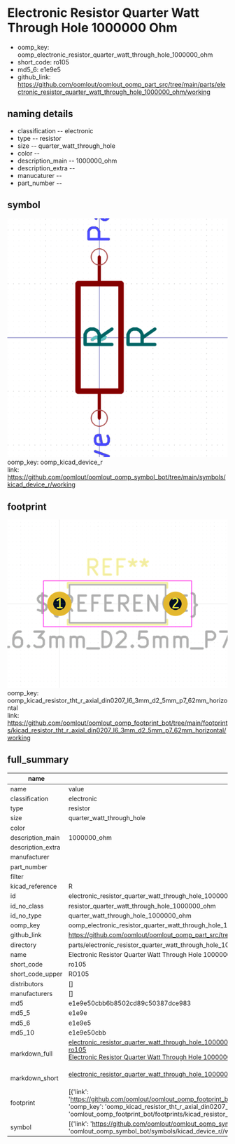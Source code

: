 # Electronic Resistor Quarter Watt Through Hole 1000000 Ohm

  
* oomp_key: oomp_electronic_resistor_quarter_watt_through_hole_1000000_ohm 
* short_code: ro105
* md5_6: e1e9e5  
* github_link: https://github.com/oomlout/oomlout_oomp_part_src/tree/main/parts/electronic_resistor_quarter_watt_through_hole_1000000_ohm/working  
## naming details
* classification -- electronic
* type -- resistor
* size -- quarter_watt_through_hole
* color -- 
* description_main -- 1000000_ohm
* description_extra -- 
* manucaturer -- 
* part_number -- 



## symbol

![](symbol/0/working/working_600.png)  
oomp_key: oomp_kicad_device_r  
link: https://github.com/oomlout/oomlout_oomp_symbol_bot/tree/main/symbols/kicad_device_r/working  

## footprint

![](footprint/0/working/working_600.png)  
oomp_key: oomp_kicad_resistor_tht_r_axial_din0207_l6_3mm_d2_5mm_p7_62mm_horizontal  
link: https://github.com/oomlout/oomlout_oomp_footprint_bot/tree/main/footprints/kicad_resistor_tht_r_axial_din0207_l6_3mm_d2_5mm_p7_62mm_horizontal/working  

## full_summary
| name | value | 
| --- | --- | 
| name | value | 
| classification | electronic | 
| type | resistor | 
| size | quarter_watt_through_hole | 
| color |  | 
| description_main | 1000000_ohm | 
| description_extra |  | 
| manufacturer |  | 
| part_number |  | 
| filter |  | 
| kicad_reference | R | 
| id | electronic_resistor_quarter_watt_through_hole_1000000_ohm | 
| id_no_class | resistor_quarter_watt_through_hole_1000000_ohm | 
| id_no_type | quarter_watt_through_hole_1000000_ohm | 
| oomp_key | oomp_electronic_resistor_quarter_watt_through_hole_1000000_ohm | 
| github_link | https://github.com/oomlout/oomlout_oomp_part_src/tree/main/parts/electronic_resistor_quarter_watt_through_hole_1000000_ohm/working | 
| directory | parts/electronic_resistor_quarter_watt_through_hole_1000000_ohm | 
| name | Electronic Resistor Quarter Watt Through Hole 1000000 Ohm | 
| short_code | ro105 | 
| short_code_upper | RO105 | 
| distributors | [] | 
| manufacturers | [] | 
| md5 | e1e9e50cbb6b8502cd89c50387dce983 | 
| md5_5 | e1e9e | 
| md5_6 | e1e9e5 | 
| md5_10 | e1e9e50cbb | 
| markdown_full | [electronic_resistor_quarter_watt_through_hole_1000000_ohm](https://github.com/oomlout/oomlout_oomp_part_src/tree/main/parts/electronic_resistor_quarter_watt_through_hole_1000000_ohm/working)<br>[ro105](https://github.com/oomlout/oomlout_oomp_part_src/tree/main/parts/electronic_resistor_quarter_watt_through_hole_1000000_ohm/working)<br>[Electronic Resistor Quarter Watt Through Hole 1000000 Ohm](https://github.com/oomlout/oomlout_oomp_part_src/tree/main/parts/electronic_resistor_quarter_watt_through_hole_1000000_ohm/working)<br><br> | 
| markdown_short | [electronic_resistor_quarter_watt_through_hole_1000000_ohm](https://github.com/oomlout/oomlout_oomp_part_src/tree/main/parts/electronic_resistor_quarter_watt_through_hole_1000000_ohm/working)<br><br> | 
| footprint | [{'link': 'https://github.com/oomlout/oomlout_oomp_footprint_bot/tree/main/foootprntss/kicad_resistor_tht_r_axial_din0207_l6_3mm_d2_5mm_p7_62mm_horizontal', 'oomp_key': 'oomp_kicad_resistor_tht_r_axial_din0207_l6_3mm_d2_5mm_p7_62mm_horizontal', 'directory': 'oomlout_oomp_footprint_bot/footprints/kicad_resistor_tht_r_axial_din0207_l6_3mm_d2_5mm_p7_62mm_horizontal//working/working.kicad_mod'}] | 
| symbol | [{'link': 'https://github.com/oomlout/oomlout_oomp_symbol_bot/tree/main/symbols/kicad_device_r', 'oomp_key': 'oomp_kicad_device_r', 'directory': 'oomlout_oomp_symbol_bot/symbols/kicad_device_r//working/working.kicad_sym'}] | 
